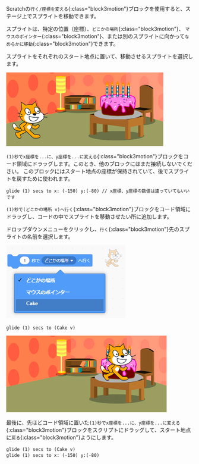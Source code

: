Scratchの`行く/座標を変える`{:class="block3motion"}ブロックを使用すると、ステージ上でスプライトを移動できます。

スプライトは、特定の位置（座標）、`どこかの場所`{:class="block3motion"}、 `マウスのポインター`{:class="block3motion"}、または別のスプライトに向かって`なめらかに移動`{:class="block3motion"}できます。

スプライトをそれぞれのスタート地点に置いて、移動させるスプライトを選択します。

![ネコとケーキのスプライトがそれぞれスタート地点に配置されたステージ。](images/example-start.png)

`(1)秒でx座標を...に、y座標を...に変える`{:class="block3motion"}ブロックをコード領域にドラッグします。このとき、他のブロックにはまだ接続しないでください。 このブロックにはスタート地点の座標が保持されていて、後でスプライトを戻すために使われます。

```blocks3
glide (1) secs to x: (-150) y:(-80) // x座標、y座標の数値は違っていてもいいです
```

`(1)秒で(どこかの場所 v)へ行く`{:class="block3motion"}ブロックをコード領域にドラッグし、コードの中でスプライトを移動させたい所に追加します。

ドロップダウンメニューをクリックし、`行く`{:class="block3motion"}先のスプライトの名前を選択します。

![他のスプライトを含むリストを表示する、行くブロックのドロップダウンメニュー。](images/glide-menu.png)

```blocks3
glide (1) secs to (Cake v)
```

![ネコのスプライトがケーキのスプライトへ移動したステージ。](images/example-end.png)

最後に、先ほどコード領域に置いた`(1)秒でx座標を...に、y座標を...に変える`{:class="block3motion"}ブロックをスクリプトにドラッグして、スタート地点に`戻る`{:class="block3motion"}ようにします。

```blocks3
glide (1) secs to (Cake v)
glide (1) secs to x: (-150) y:(-80)
```
